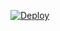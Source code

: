 [![Deploy](https://www.herokucdn.com/deploy/button.svg)](https://heroku.com/deploy?template=https://github.com/Paladayne/liquidation-bot/tree/master)
